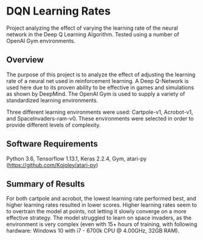 # DQN Learning Rates
Project analyzing the effect of varying the learning rate of the neural network in the Deep Q Learning Algorithm. Tested using a number of OpenAI Gym environments.

## Overview

The purpose of this project is to analyze the effect of adjusting the learning rate of a neural net used in reinforcement learning. A Deep Q-Network is used here due to its proven ability to be effective in games and simulations as shown by DeepMind. The OpenAI Gym is used to supply a variety of standardized learning environments.

Three different learning environments were used: Cartpole-v1, Acrobot-v1, and SpaceInvaders-ram-v0. These environments were selected in order to provide different levels of complexity.

## Software Requirements

Python 3.6, Tensorflow 1.13.1, Keras 2.2.4, Gym, atari-py (https://github.com/Kojoley/atari-py)

## Summary of Results

For both cartpole and acrobot, the lowest learning rate performed best, and higher learning rates resulted in lower scores. Higher learning rates seem to to overtrain the model at points, not letting it slowly converge on a more effective strategy. The model struggled to learn on space invaders, as the environment is very complex (even with 15+ hours of training, with following hardware: Windows 10 with i7 - 6700k CPU @ 4.00GHz, 32GB RAM).

